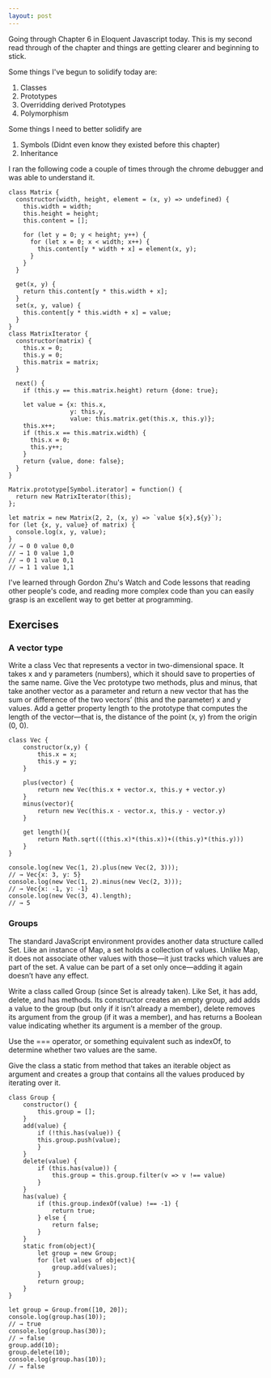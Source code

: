 ```yaml
---
layout: post
---
```

Going through Chapter 6 in Eloquent Javascript today. This is my second read through of the chapter and things are getting clearer and beginning to stick.

Some things I've begun to solidify today are:
1. Classes
2. Prototypes
3. Overridding derived Prototypes
4. Polymorphism

Some things I need to better solidify are
1. Symbols (Didnt even know they existed before this chapter)
2. Inheritance


I ran the following code a couple of times through the chrome debugger and was able to understand it.

```
class Matrix {
  constructor(width, height, element = (x, y) => undefined) {
    this.width = width;
    this.height = height;
    this.content = [];

    for (let y = 0; y < height; y++) {
      for (let x = 0; x < width; x++) {
        this.content[y * width + x] = element(x, y);
      }
    }
  }

  get(x, y) {
    return this.content[y * this.width + x];
  }
  set(x, y, value) {
    this.content[y * this.width + x] = value;
  }
}
class MatrixIterator {
  constructor(matrix) {
    this.x = 0;
    this.y = 0;
    this.matrix = matrix;
  }

  next() {
    if (this.y == this.matrix.height) return {done: true};

    let value = {x: this.x,
                 y: this.y,
                 value: this.matrix.get(this.x, this.y)};
    this.x++;
    if (this.x == this.matrix.width) {
      this.x = 0;
      this.y++;
    }
    return {value, done: false};
  }
}

Matrix.prototype[Symbol.iterator] = function() {
  return new MatrixIterator(this);
};

let matrix = new Matrix(2, 2, (x, y) => `value ${x},${y}`);
for (let {x, y, value} of matrix) {
  console.log(x, y, value);
}
// → 0 0 value 0,0
// → 1 0 value 1,0
// → 0 1 value 0,1
// → 1 1 value 1,1

```

I've learned through Gordon Zhu's Watch and Code lessons that reading other people's code, and reading more complex code than you can easily grasp is an excellent way to get better at programming.

## Exercises

### A vector type

Write a class Vec that represents a vector in two-dimensional space. It takes x and y parameters (numbers), which it should save to properties of the same name. Give the Vec prototype two methods, plus and minus, that take another vector as a parameter and return a new vector that has the sum or difference of the two vectors’ (this and the parameter) x and y values. Add a getter property length to the prototype that computes the length of the vector—that is, the distance of the point (x, y) from the origin (0, 0).

```
class Vec {
    constructor(x,y) {
        this.x = x;
        this.y = y;
    }

    plus(vector) {
        return new Vec(this.x + vector.x, this.y + vector.y)
    }
    minus(vector){
        return new Vec(this.x - vector.x, this.y - vector.y)
    }

    get length(){
        return Math.sqrt(((this.x)*(this.x))+((this.y)*(this.y)))
    }
}

console.log(new Vec(1, 2).plus(new Vec(2, 3)));
// → Vec{x: 3, y: 5}
console.log(new Vec(1, 2).minus(new Vec(2, 3)));
// → Vec{x: -1, y: -1}
console.log(new Vec(3, 4).length);
// → 5
```

### Groups

The standard JavaScript environment provides another data structure called Set. Like an instance of Map, a set holds a collection of values. Unlike Map, it does not associate other values with those—it just tracks which values are part of the set. A value can be part of a set only once—adding it again doesn’t have any effect.

Write a class called Group (since Set is already taken). Like Set, it has add, delete, and has methods. Its constructor creates an empty group, add adds a value to the group (but only if it isn’t already a member), delete removes its argument from the group (if it was a member), and has returns a Boolean value indicating whether its argument is a member of the group.

Use the === operator, or something equivalent such as indexOf, to determine whether two values are the same.

Give the class a static from method that takes an iterable object as argument and creates a group that contains all the values produced by iterating over it.

```
class Group {
    constructor() {
        this.group = [];
    }
    add(value) {
        if (!this.has(value)) {
        this.group.push(value);
        }
    }
    delete(value) {
        if (this.has(value)) {
            this.group = this.group.filter(v => v !== value)
        }
    }
    has(value) {
        if (this.group.indexOf(value) !== -1) {
            return true;
        } else {
            return false;
        }
    }
    static from(object){
        let group = new Group;
        for (let values of object){
            group.add(values);
        }
        return group;
    }
}

let group = Group.from([10, 20]);
console.log(group.has(10));
// → true
console.log(group.has(30));
// → false
group.add(10);
group.delete(10);
console.log(group.has(10));
// → false
```
